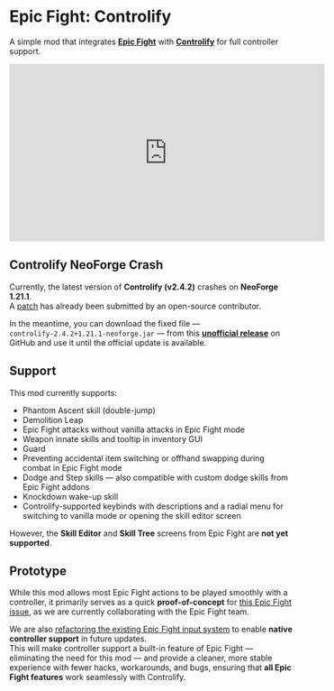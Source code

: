 # **Epic Fight: Controlify**

A simple mod that integrates [**Epic Fight**](https://modrinth.com/mod/epic-fight) 
with [**Controlify**](https://modrinth.com/mod/controlify) for full controller support.

<iframe width="560" height="315" src="https://www.youtube-nocookie.com/embed/PLZmGQZ5iAM" title="YouTube video player" frameborder="0" allow="accelerometer; autoplay; clipboard-write; encrypted-media; gyroscope; picture-in-picture; web-share" allowfullscreen></iframe>

## **Controlify NeoForge Crash**

Currently, the latest version of **Controlify (v2.4.2)** crashes on **NeoForge 1.21.1**.  
A [patch](https://github.com/isXander/Controlify/pull/689) has already been submitted by an open-source contributor.

In the meantime, you can download the fixed file —  
`controlify-2.4.2+1.21.1-neoforge.jar` — from this [**unofficial release**](https://github.com/EchoEllet/Controlify/releases) on GitHub and use it until the official update is available.

## **Support**

This mod currently supports:

* Phantom Ascent skill (double-jump)
* Demolition Leap
* Epic Fight attacks without vanilla attacks in Epic Fight mode 
* Weapon innate skills and tooltip in inventory GUI
* Guard
* Preventing accidental item switching or offhand swapping during combat in Epic Fight mode
* Dodge and Step skills — also compatible with custom dodge skills from Epic Fight addons
* Knockdown wake-up skill
* Controlify-supported keybinds with descriptions and a radial menu for switching to vanilla mode or opening the skill
  editor screen

However, the **Skill Editor** and **Skill Tree** screens from Epic Fight are **not yet supported**.

## **Prototype**

While this mod allows most Epic Fight actions to be played smoothly with a controller,
it primarily serves as a quick **proof-of-concept**
for [this Epic Fight issue](https://github.com/Epic-Fight/epicfight/issues/2116),
as we are currently collaborating with the Epic Fight team.

We are also [refactoring the existing Epic Fight input system](https://github.com/Epic-Fight/epicfight/pull/2122) to
enable **native controller support** in future updates.  
This will make controller support a built-in feature of Epic Fight — eliminating the need for this mod — and provide a
cleaner, more stable experience with fewer hacks, workarounds, and bugs, ensuring that **all Epic Fight features** work
seamlessly with Controlify.
